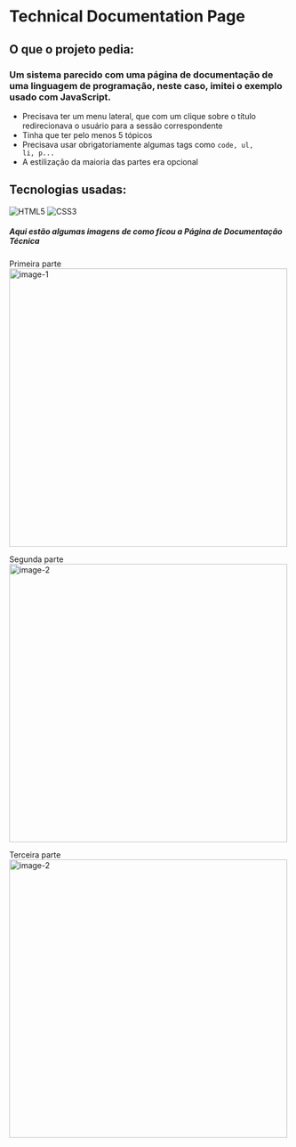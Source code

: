 # Technical Documentation Page

## O que o projeto pedia:
### Um sistema parecido com uma página de documentação de uma linguagem de programação, neste caso, imitei o exemplo usado com JavaScript.
- Precisava ter um menu lateral, que com um clique sobre o título redirecionava o usuário para a sessão correspondente
- Tinha que ter pelo menos 5 tópicos
- Precisava usar obrigatoriamente algumas tags como <code>code, ul, li, p...</code>
- A estilização da maioria das partes era opcional

## Tecnologias usadas:
![HTML5](https://img.shields.io/badge/html5-%23E34F26.svg?style=for-the-badge&logo=html5&logoColor=white) ![CSS3](https://img.shields.io/badge/css3-%231572B6.svg?style=for-the-badge&logo=css3&logoColor=white)

##### Aqui estão algumas imagens de como ficou a Página de Documentação Técnica

Primeira parte<br />
<img src="https://github.com/dev-david-alves/Responsive-Web-Design-Certification/blob/main/Technical-Documentation-Page/images/img-1.png?raw=true" alt="image-1" width="500"/>

Segunda parte<br />
<img src="https://github.com/dev-david-alves/Responsive-Web-Design-Certification/blob/main/Technical-Documentation-Page/images/img-2.png?raw=true" alt="image-2" width="500"/>

Terceira parte<br />
<img src="https://github.com/dev-david-alves/Responsive-Web-Design-Certification/blob/main/Technical-Documentation-Page/images/img-3.png?raw=true" alt="image-2" width="500"/>

